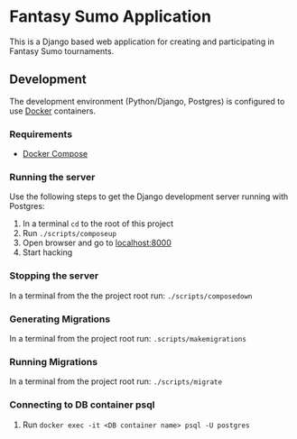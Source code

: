 # Fantasy Sumo Application

This is a Django based web application for creating and participating in
Fantasy Sumo tournaments.


## Development
The development environment (Python/Django, Postgres) is configured to use [Docker](https://www.docker.com) containers.

### Requirements
- [Docker Compose](https://docs.docker.com/compose/install/)

### Running the server
Use the following steps to get the Django development server running with Postgres:
1. In a terminal `cd` to the root of this project
2. Run `./scripts/composeup`
3. Open browser and go to [localhost:8000](http://localhost:8000)
4. Start hacking

### Stopping the server
In a terminal from the the project root run: `./scripts/composedown`

### Generating Migrations
In a terminal from the project root run: `.scripts/makemigrations`

### Running Migrations
In a terminal from the project root run: `./scripts/migrate`

### Connecting to DB container psql
1. Run `docker exec -it <DB container name> psql -U postgres`

